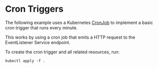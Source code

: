 # Cron Triggers

The following example uses a Kubernetes
[CronJob](https://kubernetes.io/docs/concepts/workloads/controllers/cron-jobs/)
to implement a basic cron trigger that runs every minute.

This works by using a cron job that emits a HTTP request to the
EventListener Service endpoint.

To create the cron trigger and all related resources, run:

```
kubectl apply -f .
```
